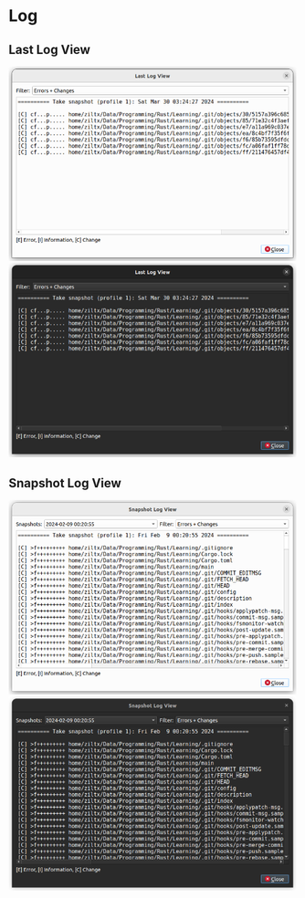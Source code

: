 # Log

## Last Log View

![Last Log View](_images/light/last_log_view.png#only-light)
![Last Log View](_images/dark/last_log_view.png#only-dark)

## Snapshot Log View

![Snapshot Log View](_images/light/snapshot_log_view.png#only-light)
![Snapshot Log View](_images/dark/snapshot_log_view.png#only-dark)
